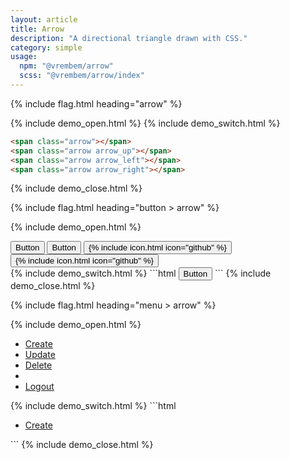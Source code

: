 ```yaml
---
layout: article
title: Arrow
description: "A directional triangle drawn with CSS."
category: simple
usage:
  npm: "@vrembem/arrow"
  scss: "@vrembem/arrow/index"
---
```


{% include flag.html heading="arrow" %}

{% include demo_open.html %}
<span class="arrow"></span>
<span class="arrow arrow_up"></span>
<span class="arrow arrow_left"></span>
<span class="arrow arrow_right"></span>
{% include demo_switch.html %}
```html
<span class="arrow"></span>
<span class="arrow arrow_up"></span>
<span class="arrow arrow_left"></span>
<span class="arrow arrow_right"></span>
```
{% include demo_close.html %}

{% include flag.html heading="button > arrow" %}

{% include demo_open.html %}
<div class="button-group button-group_wrap">
  <button class="button button_color_primary">
    <span>Button</span>
    <span class="arrow"></span>
  </button>
  <button class="button button_outline_dark">
    <span class="arrow arrow_up"></span>
    <span>Button</span>
  </button>
  <button class="button button_color_primary">
    {% include icon.html icon="github" %}
    <span class="arrow arrow_right"></span>
  </button>
  <button class="button button_outline_dark">
    <span class="arrow arrow_left"></span>
    {% include icon.html icon="github" %}
  </button>
</div>
{% include demo_switch.html %}
```html
<button class="button">
  <span>Button</span>
  <span class="arrow"></span>
</button>
```
{% include demo_close.html %}

{% include flag.html heading="menu > arrow" %}

{% include demo_open.html %}
<ul class="menu menu_wrap">
  <li class="menu__item">
    <a class="menu__link" href="#">
      <span>Create</span>
      <span class="arrow"></span>
    </a>
  </li>
  <li class="menu__item">
    <a class="menu__link is-active" href="#">
      <span class="arrow arrow_up"></span>
      <span>Update</span>
    </a>
  </li>
  <li class="menu__item">
    <a class="menu__link is-disabled" href="#">
      <span>Delete</span>
      <span class="arrow arrow_right"></span>
    </a>
  </li>
  <li class="menu__sep"></li>
  <li class="menu__item">
    <a class="menu__link" href="#">
      <span class="arrow arrow_left"></span>
      <span>Logout</span>
    </a>
  </li>
</ul>
{% include demo_switch.html %}
```html
<ul class="menu">
  <li class="menu__item">
    <a class="menu__link" href="#">
      <span>Create</span>
      <span class="arrow"></span>
    </a>
  </li>
</ul>
```
{% include demo_close.html %}
